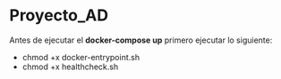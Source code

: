 # Proyecto_AD
Antes de ejecutar el **docker-compose up** primero ejecutar lo siguiente:  

- chmod +x docker-entrypoint.sh
- chmod +x healthcheck.sh

